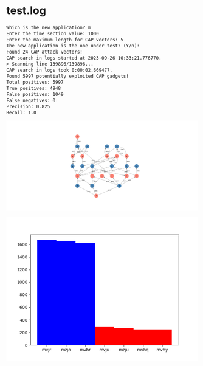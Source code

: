 # test.log

```text
Which is the new application? m
Enter the time section value: 1000
Enter the maximum length for CAP vectors: 5
The new application is the one under test? (Y/n): 
Found 24 CAP attack vectors!
CAP search in logs started at 2023-09-26 10:33:21.776770.
> Scanning line 139896/139896...
CAP search in logs took 0:00:02.669477.
Found 5997 potentially exploited CAP gadgets!
Total positives: 5997
True positives: 4948
False positives: 1049
False negatives: 0
Precision: 0.825
Recall: 1.0
```

![graph](https://github.com/edoardottt/offensive-onos/blob/main/detection/log-analysis/tests/v1/graph1.png)

![distribution](https://github.com/edoardottt/offensive-onos/blob/main/detection/log-analysis/tests/v1/dist1.png)
